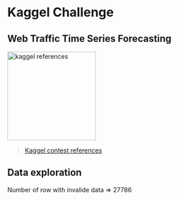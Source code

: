 # Kaggel Challenge
## Web Traffic Time Series Forecasting

<a href="https://www.kaggle.com/c/web-traffic-time-series-forecasting" target="_blank">
 <img src="http://hypescience.com/wp-content/uploads/2011/12/Wikipedia-logo.png"
   alt="kaggel references" width="200" height="" align="middle"/>
</a>

> [Kaggel contest references](https://www.kaggle.com/c/web-traffic-time-series-forecasting)

## Data exploration

Number of row with invalide data => 27786
